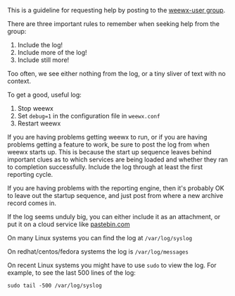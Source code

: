 This is a guideline for requesting help by posting to the [weewx-user group](https://groups.google.com/forum/#!forum/weewx-user).

There are three important rules to remember when seeking help from the group:

1. Include the log!
2. Include more of the log!
3. Include still more!

Too often, we see either nothing from the log, or a tiny sliver of text with no context. 

To get a good, useful log:

1. Stop weewx
2. Set `debug=1` in the configuration file in `weewx.conf`
3. Restart weewx

If you are having problems getting weewx to run, or if you are having problems getting a feature to work, be sure to post the log from when weewx starts up. This is because the start up sequence leaves behind important clues as to which services are being loaded and whether they ran to completion successfully. Include the log through at least the first reporting cycle.

If you are having problems with the reporting engine, then it's probably OK to leave out the startup sequence, and just post from where a new archive record comes in.

If the log seems unduly big, you can either include it as an attachment, or put it on a cloud service like [pastebin.com](http://pastebin.com/)

On many Linux systems you can find the log at `/var/log/syslog`

On redhat/centos/fedora systems the log is `/var/log/messages`

On recent Linux systems you might have to use `sudo` to view the log.  For example, to see the last 500 lines of the log:
```
sudo tail -500 /var/log/syslog
```
